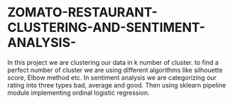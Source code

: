# ZOMATO-RESTAURANT-CLUSTERING-AND-SENTIMENT-ANALYSIS-
In this project we are clustering our data in k number of cluster. to find a perfect number of cluster we are using different algorithms like silhouette score, Elbow method etc. In sentiment analysis we are categorizing our rating into three types bad, average and good. Then using sklearn pipeline module implementing ordinal logistic regression.
